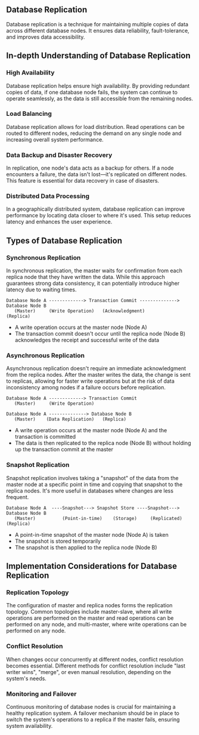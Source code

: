 ## Database Replication

Database replication is a technique for maintaining multiple copies of data across different database nodes. It ensures data reliability, fault-tolerance, and improves data accessibility. 

## In-depth Understanding of Database Replication

### High Availability

Database replication helps ensure high availability. By providing redundant copies of data, if one database node fails, the system can continue to operate seamlessly, as the data is still accessible from the remaining nodes.

### Load Balancing

Database replication allows for load distribution. Read operations can be routed to different nodes, reducing the demand on any single node and increasing overall system performance.

### Data Backup and Disaster Recovery

In replication, one node's data acts as a backup for others. If a node encounters a failure, the data isn't lost—it's replicated on different nodes. This feature is essential for data recovery in case of disasters.

### Distributed Data Processing

In a geographically distributed system, database replication can improve performance by locating data closer to where it's used. This setup reduces latency and enhances the user experience.

## Types of Database Replication

### Synchronous Replication

In synchronous replication, the master waits for confirmation from each replica node that they have written the data. While this approach guarantees strong data consistency, it can potentially introduce higher latency due to waiting times.

```
Database Node A -------------> Transaction Commit --------------> Database Node B
   (Master)     (Write Operation)   (Acknowledgment)                (Replica)
```

- A write operation occurs at the master node (Node A)
- The transaction commit doesn't occur until the replica node (Node B) acknowledges the receipt and successful write of the data

### Asynchronous Replication

Asynchronous replication doesn't require an immediate acknowledgment from the replica nodes. After the master writes the data, the change is sent to replicas, allowing for faster write operations but at the risk of data inconsistency among nodes if a failure occurs before replication.

```
Database Node A -------------> Transaction Commit
   (Master)     (Write Operation)

Database Node A --------------> Database Node B
   (Master)    (Data Replication)   (Replica)
```

- A write operation occurs at the master node (Node A) and the transaction is committed
- The data is then replicated to the replica node (Node B) without holding up the transaction commit at the master

### Snapshot Replication

Snapshot replication involves taking a "snapshot" of the data from the master node at a specific point in time and copying that snapshot to the replica nodes. It's more useful in databases where changes are less frequent.

```
Database Node A  ----Snapshot---> Snapshot Store ----Snapshot---> Database Node B
   (Master)          (Point-in-time)    (Storage)     (Replicated)   (Replica)
```

- A point-in-time snapshot of the master node (Node A) is taken
- The snapshot is stored temporarily
- The snapshot is then applied to the replica node (Node B)


## Implementation Considerations for Database Replication

### Replication Topology

The configuration of master and replica nodes forms the replication topology. Common topologies include master-slave, where all write operations are performed on the master and read operations can be performed on any node, and multi-master, where write operations can be performed on any node.

### Conflict Resolution

When changes occur concurrently at different nodes, conflict resolution becomes essential. Different methods for conflict resolution include "last writer wins", "merge", or even manual resolution, depending on the system's needs.

### Monitoring and Failover

Continuous monitoring of database nodes is crucial for maintaining a healthy replication system. A failover mechanism should be in place to switch the system's operations to a replica if the master fails, ensuring system availability.
